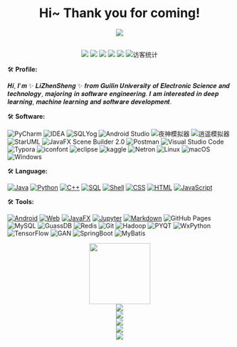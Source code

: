 <h1 align="center">
    Hi~ Thank you for coming!
</h1>

<div align="center" ><img order-radius="100px" src="https://cdn.jsdelivr.net/gh/sun0225SUN/photos/images/202108300019556.gif"/></div>
<br>

<!-- 个人资料徽标 -->
<p  align="center">
    <a href="https://blog.csdn.net/weixin_44575660/"><img src="https://img.shields.io/badge/CSDN-%E5%8D%9A%E5%AE%A2-c32136"></a>
    <a href="https://www.kaggle.com/lizhensheng/code?scroll=true"><img src="https://img.shields.io/badge/kaggle-lijianxing-blue"></a>
    <img src="https://img.shields.io/badge/wechat-L18237037980-green">
    <img src="https://img.shields.io/badge/QQ-2759100807-green">
    <img src="https://img.shields.io/badge/email-2759100807%40qq.com-green">
    <img src="https://visitor-badge.glitch.me/badge?page_id=LZhenSheng" alt="访客统计" />
</p>

🛠️ **Profile:**
<P>
𝑯𝒊, 𝑰'𝒎 ✨ 𝑳𝒊𝒁𝒉𝒆𝒏𝑺𝒉𝒆𝒏𝒈 ✨ 𝒇𝒓𝒐𝒎 𝑮𝒖𝒊𝒍𝒊𝒏 𝑼𝒏𝒊𝒗𝒆𝒓𝒔𝒊𝒕𝒚 𝒐𝒇 𝑬𝒍𝒆𝒄𝒕𝒓𝒐𝒏𝒊𝒄 𝑺𝒄𝒊𝒆𝒏𝒄𝒆 𝒂𝒏𝒅 𝒕𝒆𝒄𝒉𝒏𝒐𝒍𝒐𝒈𝒚, 𝒎𝒂𝒋𝒐𝒓𝒊𝒏𝒈 𝒊𝒏 𝒔𝒐𝒇𝒕𝒘𝒂𝒓𝒆 𝒆𝒏𝒈𝒊𝒏𝒆𝒆𝒓𝒊𝒏𝒈. 𝑰 𝒂𝒎 𝒊𝒏𝒕𝒆𝒓𝒆𝒔𝒕𝒆𝒅 𝒊𝒏 𝒅𝒆𝒆𝒑 𝒍𝒆𝒂𝒓𝒏𝒊𝒏𝒈, 𝒎𝒂𝒄𝒉𝒊𝒏𝒆 𝒍𝒆𝒂𝒓𝒏𝒊𝒏𝒈 𝒂𝒏𝒅 𝒔𝒐𝒇𝒕𝒘𝒂𝒓𝒆 𝒅𝒆𝒗𝒆𝒍𝒐𝒑𝒎𝒆𝒏𝒕.
</p>

🛠️ **Software:**
<p>
    <img alt="PyCharm" src="https://img.shields.io/badge/-PyCharm-%23777BB4?logo=PyCharm"/>
    <img alt="IDEA" src="https://img.shields.io/badge/-IDEA-%2345b8d8?logo=IntelliJ IDEA" />
    <img alt="SQLYog" src="https://img.shields.io/badge/SQLYog-%233776AB" />
    <img alt="Android Studio" src="https://img.shields.io/badge/-Android%20Studio-%231572B6?logo=Android Studio" />
    <img alt="夜神模拟器" src="https://img.shields.io/badge/-%E5%A4%9C%E7%A5%9E%E6%A8%A1%E6%8B%9F%E5%99%A8-%23E34F26" />
    <img alt="逍遥模拟器" src="https://img.shields.io/badge/-%E9%80%8D%E9%81%A5%E6%A8%A1%E6%8B%9F%E5%99%A8-%23F7DF1E" />
    <img alt="StarUML" src="https://img.shields.io/badge/-StarUML-%2343853D" />
    <img alt="JavaFX Scene Builder 2.0" src="https://img.shields.io/badge/-JavaFX%20Scene%20Builder%202.0-%232b3847" />
    <img alt="Postman" src="https://img.shields.io/badge/-Postman-FCC624?logo=Postman" />
    <img alt="Visual Studio Code" src="https://img.shields.io/badge/-Visual%20Studio%20Code-%236fba48?logo=Visual Studio Code" />
    <img alt="Typora" src="https://img.shields.io/badge/-Typora-%23554674" />
    <img alt="iconfont" src="https://img.shields.io/badge/-iconfont-%23000000" />
    <img alt="eclipse" src="https://img.shields.io/badge/-Eclipse-%23025E8C?logo=Eclipse IDE" />
    <img alt="kaggle" src="https://img.shields.io/badge/-kaggle-%23404d59?logo=Kaggle" />
    <img alt="Netron" src="https://img.shields.io/badge/-Netron-%232671E5" />
    <img alt="Linux" src="https://img.shields.io/badge/-Linux-FE7A16?logo=Linux" />
    <img alt="macOS" src="https://img.shields.io/badge/MacOS-0078d7?logo=apple" />
    <img alt="Windows" src="https://img.shields.io/badge/Windows-a757ef?logo=Windows" />
</p>

🛠️ **Language:**
<p>
     <a href="https://github.com/search?q=user%3ALZhenSheng+is%3Arepo+language%3AJava"><img alt="Java" src="https://img.shields.io/badge/Java-21759B.svg?logo=Java"></a>
     <a href="https://github.com/search?q=user%3ALZhenSheng+is%3Arepo+language%3APython"><img alt="Python" src="https://img.shields.io/badge/Python-%23327FC7.svg?logo=Java"></a>
     <a href="https://github.com/search?q=user%3ALZhenSheng+is%3Arepo+language%3AC++"><img alt="C++" src="https://img.shields.io/badge/C++-%23191f25.svg?logo=C"></a>
     <a href="https://github.com/search?q=user%3LZhenSheng+is%3Arepo+language%3Asql"><img alt="SQL" src="https://img.shields.io/badge/SQL%20-%234479A1.svg?logo=amazon-dynamodb"></a>
     <a href="https://github.com/search?q=user%3ALZhenSheng+is%3Arepo+language%3AShell"><img alt="Shell" src="https://img.shields.io/badge/Shell%20-%23c83d2e.svg?logo=shell"></a>
    <a href="https://github.com/search?q=user%3ALZhenSheng+is%3Arepo+language%3Acss"><img alt="CSS" src="https://img.shields.io/badge/CSS%20-%2395e0d1.svg?logo=css3"></a>
    <a href="https://github.com/search?q=user%3ALZhenSheng+is%3Arepo+language%3Ahtml"><img alt="HTML" src="https://img.shields.io/badge/HTML%20-%23F05033.svg?logo=html5"></a>
    <a href="https://github.com/search?q=user%3ALZhenSheng+is%3Arepo+language%3Ajavascript"><img alt="JavaScript" src="https://img.shields.io/badge/JavaScript%20-FF6C37.svg?logo=javascript"></a>
</p>

🛠️ **Tools:**
<p>
    <a href="https://github.com/search?q=user%3ALZhenSheng+is%3Arepo+language%3AAndroid"><img alt="Android" src="https://img.shields.io/badge/Android%20-eb488b.svg?logo=Android"></a>
    <a href="https://github.com/search?q=user%3ALZhenSheng+is%3Arepo+language%3AHtml"><img alt="Web" src="https://img.shields.io/badge/Web%20-%236fba48.svg?logo=HTML5"></a>
    <a href="https://github.com/search?q=user%3ALZhenSheng+is%3Arepo+language%3AJavaFX"><img alt="JavaFX" src="https://img.shields.io/badge/JavaFX-0078d7.svg"></a>
    <a href="https://github.com/search?q=user%3ALZhenSheng+is%3Arepo+language%3AJupyter Notebook"><img alt="Jupyter" src="https://img.shields.io/badge/Jupyter-FF6C37?logo=Jupyter"></a>
    <a href="https://github.com/search?q=user%3ALZhenSheng+is%3Arepo+language%3Amarkdown"><img alt="Markdown" src="https://img.shields.io/badge/Markdown-%23000000.svg?logo=markdown"></a>
    <img alt="GitHub Pages" src="https://img.shields.io/badge/GitHub%20Pages-%23327FC7.svg?logo=github">
    <img alt="MySQL" src="https://img.shields.io/badge/MySQL-%234479A1.svg?logo=mysql">
    <img alt="GuassDB" src="https://img.shields.io/badge/GuassDB-%23F05033">
    <img alt="Redis" src="https://img.shields.io/badge/redis-%23c83d2e.svg?logo=redis">
    <img alt="Git" src="https://img.shields.io/badge/Git%20-%23F05033.svg?logo=git">
    <img alt="Hadoop" src="https://img.shields.io/badge/-Hadoop-blue?logo=Apache+Hadoop" />
    <img alt="PYQT" src="https://img.shields.io/badge/PYQT-96e07d.svg" />
    <img alt="WxPython" src="https://img.shields.io/badge/WxPython-%23F05033">
    <img alt="TensorFlow" src="https://img.shields.io/badge/TensorFlow%20-%23025E8C.svg?logo=TensorFlow">
    <img alt="GAN" src="https://img.shields.io/badge/GAN-%234479A1.svg?logo=GAN">
    <img alt="SpringBoot" src="https://img.shields.io/badge/Spring Boot-%23c83d2e.svg?logo=Spring Boot">
    <img alt="MyBatis" src="https://img.shields.io/badge/MyBatis-%23c83d2e.svg?logo=MyBatis">
</p>

<div align="center"> <img height="137px" src="https://github-readme-stats.vercel.app/api?username=LZhenSheng&hide_title=true&hide_border=true&show_icons=trueline_height=21&text_color=000&icon_color=000&bg_color=0,ea6161,ffc64d,fffc4d,52fa5a&theme=graywhite" /> </div>

<div align="center"> <img src="https://github-readme-stats.vercel.app/api/top-langs/?username=LZhenSheng&hide_title=true&hide_border=true&layout=compact&langs_count=6&text_color=000&icon_color=fff&bg_color=0,52fa5a,4dfcff,c64dff&theme=graywhite" /> </div>

<div align="center"> <img src="https://github-profile-trophy.vercel.app/?username=LZhenSheng" /> </div>

<div align="center"> <img src="https://activity-graph.herokuapp.com/graph?username=LZhenSheng&theme=xcode" /> </div>

<div align="center"> <img src="https://github-readme-streak-stats.herokuapp.com/?user=sun0225SUN" /> </div>

<div align="center"> <img src="https://stats.justsong.cn/api/csdn?id=weixin_44575660&theme=dark"> </div>

